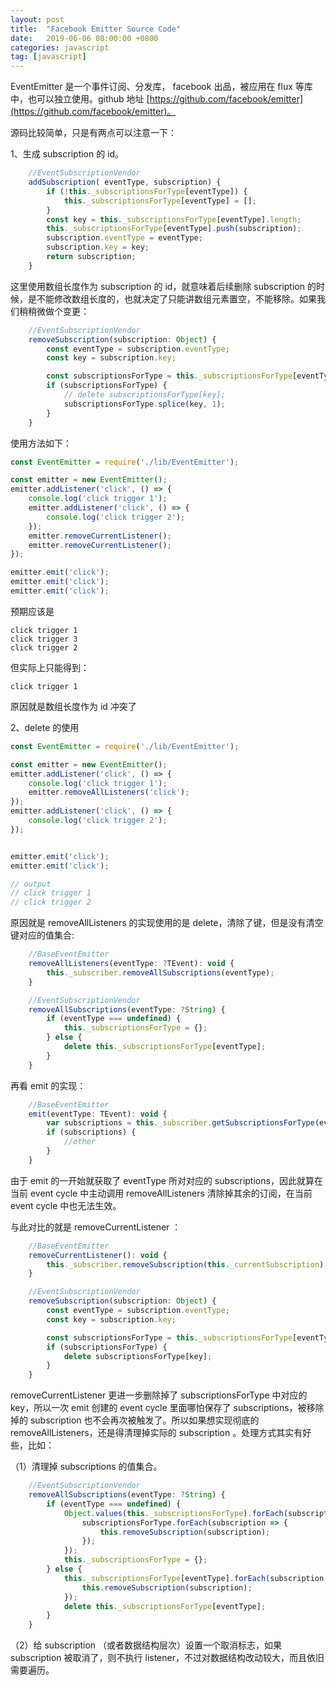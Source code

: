 ```yaml
---
layout: post
title:  "Facebook Emitter Source Code"
date:   2019-06-06 08:00:00 +0800
categories: javascript
tag: [javascript]
---
```


EventEmitter 是一个事件订阅、分发库， facebook 出品，被应用在 flux 等库中，也可以独立使用。github 地址 [https://github.com/facebook/emitter](https://github.com/facebook/emitter)。

<!-- more -->

源码比较简单，只是有两点可以注意一下：

1、生成 subscription 的 id。

```javascript
    //EventSubscriptionVendor
    addSubscription( eventType, subscription) {
        if (!this._subscriptionsForType[eventType]) {
            this._subscriptionsForType[eventType] = [];
        }
        const key = this._subscriptionsForType[eventType].length;
        this._subscriptionsForType[eventType].push(subscription);
        subscription.eventType = eventType;
        subscription.key = key;
        return subscription;
    }
```

这里使用数组长度作为 subscription 的 id，就意味着后续删除 subscription 的时候，是不能修改数组长度的，也就决定了只能讲数组元素置空，不能移除。如果我们稍稍微做个变更：

```javascript
    //EventSubscriptionVendor
    removeSubscription(subscription: Object) {
        const eventType = subscription.eventType;
        const key = subscription.key;

        const subscriptionsForType = this._subscriptionsForType[eventType];
        if (subscriptionsForType) {
            // delete subscriptionsForType[key];
            subscriptionsForType.splice(key, 1);
        }
    }

```
使用方法如下：

```javascript
const EventEmitter = require('./lib/EventEmitter');

const emitter = new EventEmitter();
emitter.addListener('click', () => {
    console.log('click trigger 1');
    emitter.addListener('click', () => {
        console.log('click trigger 2');
    });
    emitter.removeCurrentListener();
    emitter.removeCurrentListener();
});

emitter.emit('click');
emitter.emit('click');
emitter.emit('click');

```

预期应该是 

    click trigger 1
    click trigger 3
    click trigger 2

但实际上只能得到：

    click trigger 1

原因就是数组长度作为 id 冲突了

2、delete 的使用

```javascript
const EventEmitter = require('./lib/EventEmitter');

const emitter = new EventEmitter();
emitter.addListener('click', () => {
    console.log('click trigger 1');
    emitter.removeAllListeners('click');
});
emitter.addListener('click', () => {
    console.log('click trigger 2');
});


emitter.emit('click');
emitter.emit('click');

// output
// click trigger 1
// click trigger 2

```

原因就是 removeAllListeners 的实现使用的是 delete，清除了键，但是没有清空键对应的值集合:

```javascript
    //BaseEventEmitter
    removeAllListeners(eventType: ?TEvent): void {
        this._subscriber.removeAllSubscriptions(eventType);
    }

    //EventSubscriptionVendor
    removeAllSubscriptions(eventType: ?String) {
        if (eventType === undefined) {
            this._subscriptionsForType = {};
        } else {
            delete this._subscriptionsForType[eventType];
        }
    }

```

再看 emit 的实现：

```javascript
    //BaseEventEmitter
    emit(eventType: TEvent): void {
        var subscriptions = this._subscriber.getSubscriptionsForType(eventType);
        if (subscriptions) {
            //other
        }
    }

```
由于 emit 的一开始就获取了 eventType 所对对应的 subscriptions，因此就算在当前 event cycle 中主动调用 removeAllListeners 清除掉其余的订阅，在当前 event cycle 中也无法生效。

与此对比的就是 removeCurrentListener ：

```javascript
    //BaseEventEmitter
    removeCurrentListener(): void {
        this._subscriber.removeSubscription(this._currentSubscription);
    }

    //EventSubscriptionVendor
    removeSubscription(subscription: Object) {
        const eventType = subscription.eventType;
        const key = subscription.key;

        const subscriptionsForType = this._subscriptionsForType[eventType];
        if (subscriptionsForType) {
            delete subscriptionsForType[key];
        }
    }

```
removeCurrentListener 更进一步删除掉了 subscriptionsForType 中对应的 key，所以一次 emit 创建的 event cycle 里面哪怕保存了 subscriptions，被移除掉的 subscription 也不会再次被触发了。所以如果想实现彻底的 removeAllListeners，还是得清理掉实际的 subscription 。处理方式其实有好些，比如：

（1）清理掉 subscriptions 的值集合。

```javascript
    //EventSubscriptionVendor
    removeAllSubscriptions(eventType: ?String) {
        if (eventType === undefined) {
            Object.values(this._subscriptionsForType).forEach(subscriptionsForType => {
                subscriptionsForType.forEach(subscription => {
                    this.removeSubscription(subscription);
                });
            });
            this._subscriptionsForType = {};
        } else {
            this._subscriptionsForType[eventType].forEach(subscription => {
                this.removeSubscription(subscription);
            });
            delete this._subscriptionsForType[eventType];
        }
    }

```

（2）给 subscription （或者数据结构层次）设置一个取消标志，如果 subscription 被取消了，则不执行 listener，不过对数据结构改动较大，而且依旧需要遍历。

